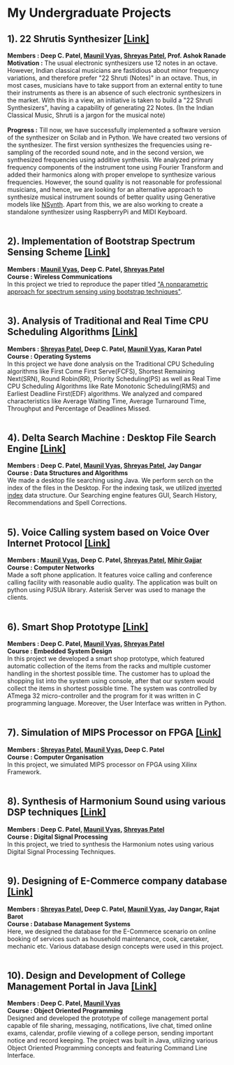 # My Undergraduate Projects

## 1). 22 Shrutis Synthesizer [[Link]](https://github.com/deepcpatel/Undergraduate_Projects/tree/master/22_Shruti_Synthesizer)
**Members : Deep C. Patel, [Maunil Vyas](https://github.com/Maunil), [Shreyas Patel](https://github.com/shreyaspatel25), Prof. Ashok Ranade**<br>
**Motivation :**
The usual electronic synthesizers use 12 notes in an octave. However, Indian classical musicians are fastidious about minor frequency variations, and therefore prefer "22 Shruti (Notes)" in an octave. Thus, in most cases, musicians have to take support from an external entity to tune their instruments as there is an absence of such electronic synthesizers in the market. With this in a view, an initiative is taken to build a "22 Shruti Synthesizers", having a capability of generating 22 Notes.
(In the Indian Classical Music, Shruti is a jargon for the musical note)
<br><br>
**Progress :** Till now, we have successfully implemented a software version of the synthesizer on Scilab and in Python. We have created two versions of the synthesizer. The first version synthesizes the frequencies using re-sampling of the recorded sound note, and in the second version, we synthesized frequencies using additive synthesis. We analyzed primary frequency components of the instrument tone using Fourier Transform and added their harmonics along with proper envelope to synthesize various frequencies. However, the sound quality is not reasonable for professional musicians, and hence, we are looking for an alternative approach to synthesize musical instrument sounds of better quality using Generative models like [NSynth](https://magenta.tensorflow.org/nsynth). Apart from this, we are also working to create a standalone synthesizer using RaspberryPi and MIDI Keyboard.
<br><br>

## 2). Implementation of Bootstrap Spectrum Sensing Scheme [[Link]](https://github.com/deepcpatel/Undergraduate_Projects/tree/master/Bootstrap_Spectrum_Sensing_Scheme)
**Members : [Maunil Vyas](https://github.com/Maunil), Deep C. Patel, [Shreyas Patel](https://github.com/shreyaspatel25)**<br>
**Course : Wireless Communications**<br>
In this project we tried to reproduce the paper titled ["A nonparametric approach for spectrum sensing using bootstrap techniques"](http://ieeexplore.ieee.org/document/7036915/).
<br><br>

## 3). Analysis of Traditional and Real Time CPU Scheduling Algorithms [[Link]](https://github.com/deepcpatel/Undergraduate_Projects/tree/master/CPU_Scheduling_Algorithm_Analysis)
**Members : [Shreyas Patel](https://github.com/shreyaspatel25), Deep C. Patel, [Maunil Vyas](https://github.com/Maunil), Karan Patel**<br>
**Course : Operating Systems**<br>
In this project we have done analysis on the Traditional CPU Scheduling algorithms like First Come First Serve(FCFS), Shortest
Remaining Next(SRN), Round Robin(RR), Priority Scheduling(PS) as well as Real Time CPU Scheduling Algorithms like Rate Monotonic Scheduling(RMS) and Earliest Deadline First(EDF) algorithms. We analyzed and compared characteristics like Average Waiting Time, Average Turnaround Time, Throughput and Percentage of Deadlines Missed.
<br><br>

## 4). Delta Search Machine : Desktop File Search Engine [[Link]](https://github.com/deepcpatel/Undergraduate_Projects/tree/master/Delta_Search_Machine)
**Members : Deep C. Patel, [Maunil Vyas](https://github.com/Maunil), [Shreyas Patel](https://github.com/shreyaspatel25), Jay Dangar**<br>
**Course : Data Structures and Algorithms**<br>
We made a desktop file searching using Java. We perform serch on the index of the files in the Desktop. For the indexing task, we utilized [inverted index](https://en.wikipedia.org/wiki/Inverted_index) data structure. Our Searching engine features GUI, Search History, Recommendations and Spell Corrections.
<br><br>

## 5). Voice Calling system based on Voice Over Internet Protocol [[Link]](https://github.com/deepcpatel/Undergraduate_Projects/tree/master/VOIP_Phone)
**Members : [Maunil Vyas](https://github.com/Maunil), Deep C. Patel, [Shreyas Patel](https://github.com/shreyaspatel25), [Mihir Gajjar](https://github.com/GajjarMihir)**<br>
**Course : Computer Networks**<br>
Made a soft phone application. It features voice calling and conference calling facility with reasonable audio quality.
The application was built on python using PJSUA library. Asterisk Server was used to manage the clients.
<br><br>

## 6). Smart Shop Prototype [[Link]](https://github.com/deepcpatel/Undergraduate_Projects/tree/master/Smart_Shop_Embedded_System)
**Members : Deep C. Patel, [Maunil Vyas](https://github.com/Maunil), [Shreyas Patel](https://github.com/shreyaspatel25)**<br>
**Course : Embedded System Design**<br>
In this project we developed a smart shop prototype, which featured automatic collection of the items from the racks and multiple customer handling in the shortest possible time. The customer has to upload the shopping list into the system using console, after that our system would collect the items in shortest possible time. The system was controlled by ATmega 32 micro-controller and the program for it was written in C programming language. Moreover, the User Interface was written in Python.
<br><br>

## 7). Simulation of MIPS Processor on FPGA [[Link]](https://github.com/deepcpatel/Undergraduate_Projects/tree/master/MIPS_Processor_FPGA)
**Members : [Shreyas Patel](https://github.com/shreyaspatel25), [Maunil Vyas](https://github.com/Maunil), Deep C. Patel**<br>
**Course : Computer Organisation**<br>
In this project, we simulated MIPS processor on FPGA using Xilinx Framework.
<br><br>

## 8). Synthesis of Harmonium Sound using various DSP techniques [[Link]](https://github.com/deepcpatel/Undergraduate_Projects/tree/master/Harmonium_Sound_Synthesis)
**Members : Deep C. Patel, [Maunil Vyas](https://github.com/Maunil), [Shreyas Patel](https://github.com/shreyaspatel25)**<br>
**Course : Digital Signal Processing**<br>
In this project, we tried to synthesis the Harmonium notes using various Digital Signal Processing Techniques.
<br><br>

## 9). Designing of E-Commerce company database [[Link]](https://github.com/deepcpatel/Undergraduate_Projects/tree/master/Service_Exchange_Portal_Database)
**Members : [Shreyas Patel](https://github.com/shreyaspatel25), Deep C. Patel, [Maunil Vyas](https://github.com/Maunil), Jay Dangar, Rajat Barot**<br>
**Course : Database Management Systems**<br>
Here, we designed the database for the E-Commerce scenario on online booking of services such as household maintenance, cook, caretaker, mechanic etc. Various database design concepts were used in this project.
<br><br>

## 10). Design and Development of College Management Portal in Java [[Link]](https://github.com/deepcpatel/Undergraduate_Projects/tree/master/University_Management_Portal)
**Members : Deep C. Patel, [Maunil Vyas](https://github.com/Maunil)**<br>
**Course : Object Oriented Programming**<br>
Designed and developed the prototype of college management portal capable of file sharing, messaging, notifications, live chat, timed online exams, calendar, profile viewing of a college person, sending important notice and record keeping. The project was built in Java, utilizing various Object Oriented Programming concepts and featuring Command Line Interface.
<br><br>

